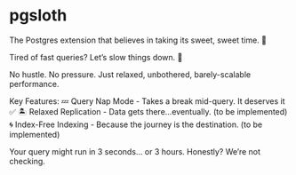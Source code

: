 # pgsloth
The Postgres extension that believes in taking its sweet, sweet time. 🦥

Tired of fast queries? Let’s slow things down. 🤙

No hustle. No pressure. Just relaxed, unbothered, barely-scalable performance.

Key Features:
💤 Query Nap Mode - Takes a break mid-query. It deserves it ✅
🏝️ Relaxed Replication - Data gets there…eventually. (to be implemented)
🌀 Index-Free Indexing - Because the journey is the destination. (to be implemented)

Your query might run in 3 seconds… or 3 hours. Honestly? We’re not checking.
